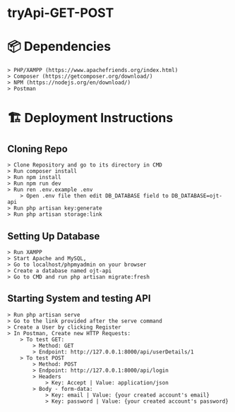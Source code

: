 # tryApi-GET-POST

# 📦 Dependencies
	> PHP/XAMPP (https://www.apachefriends.org/index.html)
	> Composer (https://getcomposer.org/download/)
	> NPM (https://nodejs.org/en/download/)
	> Postman

# 🏗️ Deployment Instructions
## Cloning Repo
	> Clone Repository and go to its directory in CMD
	> Run composer install
	> Run npm install
	> Run npm run dev
	> Run ren .env.example .env
		> Open .env file then edit DB_DATABASE field to DB_DATABASE=ojt-api
	> Run php artisan key:generate 
	> Run php artisan storage:link 

## Setting Up Database
	> Run XAMPP
	> Start Apache and MySQL,
	> Go to localhost/phpmyadmin on your browser
	> Create a database named ojt-api
	> Go to CMD and run php artisan migrate:fresh

## Starting System and testing API
	> Run php artisan serve
	> Go to the link provided after the serve command
	> Create a User by clicking Register
	> In Postman, Create new HTTP Requests:
		> To test GET:
			> Method: GET
			> Endpoint: http://127.0.0.1:8000/api/userDetails/1
		> To test POST
			> Method: POST
			> Endpoint: http://127.0.0.1:8000/api/login
			> Headers
				> Key: Accept | Value: application/json
			> Body - form-data: 
				> Key: email | Value: {your created account's email}
				> Key: password | Value: {your created account's password}